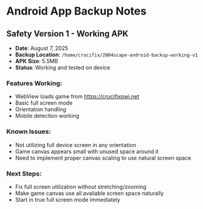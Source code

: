 # Android App Backup Notes

## Safety Version 1 - Working APK
- **Date**: August 7, 2025
- **Backup Location**: `/home/crucifix/2004scape-android-backup-working-v1`
- **APK Size**: 5.5MB
- **Status**: Working and tested on device

### Features Working:
- WebView loads game from https://crucifixpwi.net
- Basic full screen mode
- Orientation handling
- Mobile detection working

### Known Issues:
- Not utilizing full device screen in any orientation
- Game canvas appears small with unused space around it
- Need to implement proper canvas scaling to use natural screen space

### Next Steps:
- Fix full screen utilization without stretching/zooming
- Make game canvas use all available screen space naturally
- Start in true full screen mode immediately